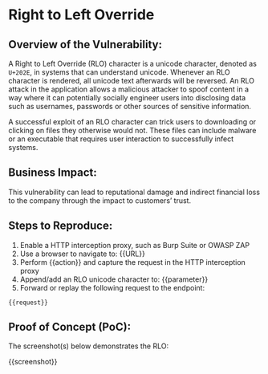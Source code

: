 # Right to Left Override

## Overview of the Vulnerability:

A Right to Left Override (RLO) character is a unicode character, denoted as `U+202E`, in systems that can understand unicode. Whenever an RLO character is rendered, all unicode text afterwards will be reversed. An RLO attack in the application allows a malicious attacker to spoof content in a way where it can potentially socially engineer users into disclosing data such as usernames, passwords or other sources of sensitive information.

A successful exploit of an RLO character can trick users to downloading or clicking on files they otherwise would not. These files can include malware or an executable that requires user interaction to successfully infect systems.

## Business Impact:

This vulnerability can lead to reputational damage and indirect financial loss to the company through the impact to customers’ trust.

## Steps to Reproduce:

1. Enable a HTTP interception proxy, such as Burp Suite or OWASP ZAP
1. Use a browser to navigate to: {{URL}}
1. Perform {{action}} and capture the request in the HTTP interception proxy
1. Append/add an RLO unicode character to: {{parameter}}
1. Forward or replay the following request to the endpoint:

```HTTP
{{request}}
```

## Proof of Concept (PoC):

The screenshot(s) below demonstrates the RLO:

{{screenshot}}

